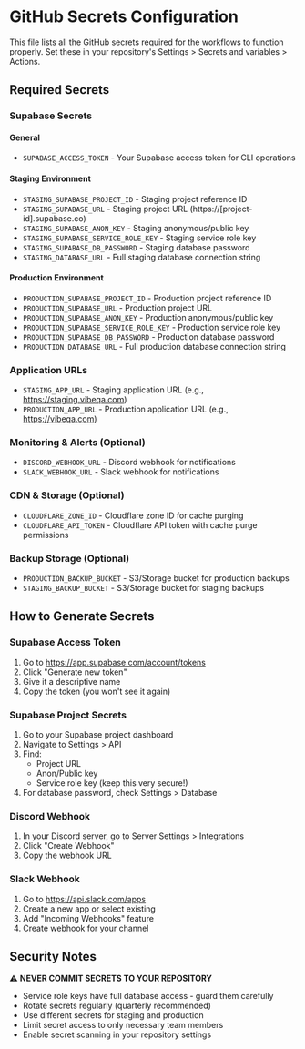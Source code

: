 # GitHub Secrets Configuration

This file lists all the GitHub secrets required for the workflows to function properly. Set these in your repository's Settings > Secrets and variables > Actions.

## Required Secrets

### Supabase Secrets

#### General
- `SUPABASE_ACCESS_TOKEN` - Your Supabase access token for CLI operations

#### Staging Environment
- `STAGING_SUPABASE_PROJECT_ID` - Staging project reference ID
- `STAGING_SUPABASE_URL` - Staging project URL (https://[project-id].supabase.co)
- `STAGING_SUPABASE_ANON_KEY` - Staging anonymous/public key
- `STAGING_SUPABASE_SERVICE_ROLE_KEY` - Staging service role key
- `STAGING_SUPABASE_DB_PASSWORD` - Staging database password
- `STAGING_DATABASE_URL` - Full staging database connection string

#### Production Environment
- `PRODUCTION_SUPABASE_PROJECT_ID` - Production project reference ID
- `PRODUCTION_SUPABASE_URL` - Production project URL
- `PRODUCTION_SUPABASE_ANON_KEY` - Production anonymous/public key
- `PRODUCTION_SUPABASE_SERVICE_ROLE_KEY` - Production service role key
- `PRODUCTION_SUPABASE_DB_PASSWORD` - Production database password
- `PRODUCTION_DATABASE_URL` - Full production database connection string

### Application URLs
- `STAGING_APP_URL` - Staging application URL (e.g., https://staging.vibeqa.com)
- `PRODUCTION_APP_URL` - Production application URL (e.g., https://vibeqa.com)

### Monitoring & Alerts (Optional)
- `DISCORD_WEBHOOK_URL` - Discord webhook for notifications
- `SLACK_WEBHOOK_URL` - Slack webhook for notifications

### CDN & Storage (Optional)
- `CLOUDFLARE_ZONE_ID` - Cloudflare zone ID for cache purging
- `CLOUDFLARE_API_TOKEN` - Cloudflare API token with cache purge permissions

### Backup Storage (Optional)
- `PRODUCTION_BACKUP_BUCKET` - S3/Storage bucket for production backups
- `STAGING_BACKUP_BUCKET` - S3/Storage bucket for staging backups

## How to Generate Secrets

### Supabase Access Token
1. Go to https://app.supabase.com/account/tokens
2. Click "Generate new token"
3. Give it a descriptive name
4. Copy the token (you won't see it again)

### Supabase Project Secrets
1. Go to your Supabase project dashboard
2. Navigate to Settings > API
3. Find:
   - Project URL
   - Anon/Public key
   - Service role key (keep this very secure!)
4. For database password, check Settings > Database

### Discord Webhook
1. In your Discord server, go to Server Settings > Integrations
2. Click "Create Webhook"
3. Copy the webhook URL

### Slack Webhook
1. Go to https://api.slack.com/apps
2. Create a new app or select existing
3. Add "Incoming Webhooks" feature
4. Create webhook for your channel

## Security Notes

⚠️ **NEVER COMMIT SECRETS TO YOUR REPOSITORY**

- Service role keys have full database access - guard them carefully
- Rotate secrets regularly (quarterly recommended)
- Use different secrets for staging and production
- Limit secret access to only necessary team members
- Enable secret scanning in your repository settings